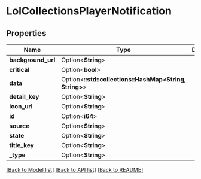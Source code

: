 # LolCollectionsPlayerNotification

## Properties

Name | Type | Description | Notes
------------ | ------------- | ------------- | -------------
**background_url** | Option<**String**> |  | [optional]
**critical** | Option<**bool**> |  | [optional]
**data** | Option<**::std::collections::HashMap<String, String>**> |  | [optional]
**detail_key** | Option<**String**> |  | [optional]
**icon_url** | Option<**String**> |  | [optional]
**id** | Option<**i64**> |  | [optional]
**source** | Option<**String**> |  | [optional]
**state** | Option<**String**> |  | [optional]
**title_key** | Option<**String**> |  | [optional]
**_type** | Option<**String**> |  | [optional]

[[Back to Model list]](../README.md#documentation-for-models) [[Back to API list]](../README.md#documentation-for-api-endpoints) [[Back to README]](../README.md)


